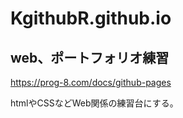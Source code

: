 # KgithubR.github.io
## web、ポートフォリオ練習  
https://prog-8.com/docs/github-pages  

htmlやCSSなどWeb関係の練習台にする。  

